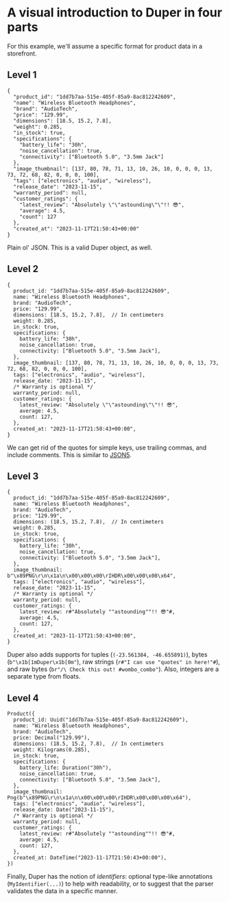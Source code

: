 # A visual introduction to Duper in four parts

For this example, we'll assume a specific format for product data in a storefront.

## Level 1

```duper
{
  "product_id": "1dd7b7aa-515e-405f-85a9-8ac812242609",
  "name": "Wireless Bluetooth Headphones",
  "brand": "AudioTech",
  "price": "129.99",
  "dimensions": [18.5, 15.2, 7.8],
  "weight": 0.285,
  "in_stock": true,
  "specifications": {
    "battery_life": "30h",
    "noise_cancellation": true,
    "connectivity": ["Bluetooth 5.0", "3.5mm Jack"]
  },
  "image_thumbnail": [137, 80, 78, 71, 13, 10, 26, 10, 0, 0, 0, 13, 73, 72, 68, 82, 0, 0, 0, 100],
  "tags": ["electronics", "audio", "wireless"],
  "release_date": "2023-11-15",
  "warranty_period": null,
  "customer_ratings": {
    "latest_review": "Absolutely \"\"astounding\"\"!! 😎",
    "average": 4.5,
    "count": 127
  },
  "created_at": "2023-11-17T21:50:43+00:00"
}
```

Plain ol' JSON. This is a valid Duper object, as well.

## Level 2

```duper
{
  product_id: "1dd7b7aa-515e-405f-85a9-8ac812242609",
  name: "Wireless Bluetooth Headphones",
  brand: "AudioTech",
  price: "129.99",
  dimensions: [18.5, 15.2, 7.8],  // In centimeters
  weight: 0.285,
  in_stock: true,
  specifications: {
    battery_life: "30h",
    noise_cancellation: true,
    connectivity: ["Bluetooth 5.0", "3.5mm Jack"],
  },
  image_thumbnail: [137, 80, 78, 71, 13, 10, 26, 10, 0, 0, 0, 13, 73, 72, 68, 82, 0, 0, 0, 100],
  tags: ["electronics", "audio", "wireless"],
  release_date: "2023-11-15",
  /* Warranty is optional */
  warranty_period: null,
  customer_ratings: {
    latest_review: "Absolutely \"\"astounding\"\"!! 😎",
    average: 4.5,
    count: 127,
  },
  created_at: "2023-11-17T21:50:43+00:00",
}
```

We can get rid of the quotes for simple keys, use trailing commas, and include comments. This is similar to [JSON5](https://json5.org/).

## Level 3

```duper
{
  product_id: "1dd7b7aa-515e-405f-85a9-8ac812242609",
  name: "Wireless Bluetooth Headphones",
  brand: "AudioTech",
  price: "129.99",
  dimensions: (18.5, 15.2, 7.8),  // In centimeters
  weight: 0.285,
  in_stock: true,
  specifications: {
    battery_life: "30h",
    noise_cancellation: true,
    connectivity: ["Bluetooth 5.0", "3.5mm Jack"],
  },
  image_thumbnail: b"\x89PNG\r\n\x1a\n\x00\x00\x00\rIHDR\x00\x00\x00\x64",
  tags: ["electronics", "audio", "wireless"],
  release_date: "2023-11-15",
  /* Warranty is optional */
  warranty_period: null,
  customer_ratings: {
    latest_review: r#"Absolutely ""astounding""!! 😎"#,
    average: 4.5,
    count: 127,
  },
  created_at: "2023-11-17T21:50:43+00:00",
}
```

Duper also adds supports for tuples (`(-23.561384, -46.655891)`), bytes (`b"\x1b[1mDuper\x1b[0m"`), raw strings (`r#"I can use "quotes" in here!"#`), and raw bytes (`br"/\ Check this out! #wombo_combo"`). Also, integers are a separate type from floats.

## Level 4

```duper
Product({
  product_id: Uuid("1dd7b7aa-515e-405f-85a9-8ac812242609"),
  name: "Wireless Bluetooth Headphones",
  brand: "AudioTech",
  price: Decimal("129.99"),
  dimensions: (18.5, 15.2, 7.8),  // In centimeters
  weight: Kilograms(0.285),
  in_stock: true,
  specifications: {
    battery_life: Duration("30h"),
    noise_cancellation: true,
    connectivity: ["Bluetooth 5.0", "3.5mm Jack"],
  },
  image_thumbnail: Png(b"\x89PNG\r\n\x1a\n\x00\x00\x00\rIHDR\x00\x00\x00\x64"),
  tags: ["electronics", "audio", "wireless"],
  release_date: Date("2023-11-15"),
  /* Warranty is optional */
  warranty_period: null,
  customer_ratings: {
    latest_review: r#"Absolutely ""astounding""!! 😎"#,
    average: 4.5,
    count: 127,
  },
  created_at: DateTime("2023-11-17T21:50:43+00:00"),
})
```

Finally, Duper has the notion of _identifiers_: optional type-like annotations (`MyIdentifier(...)`) to help with readability, or to suggest that the parser validates the data in a specific manner.
